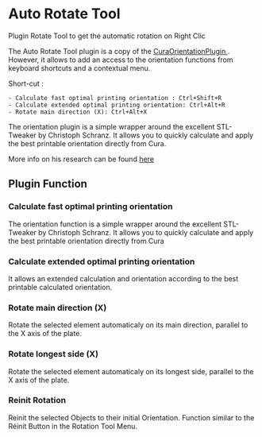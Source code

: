 # Auto Rotate Tool

Plugin Rotate Tool to get the automatic rotation on Right Clic 

The Auto Rotate Tool plugin is a copy of the [CuraOrientationPlugin ](https://github.com/5axes/CuraOrientationPlugin). However, it allows to add an access to the orientation functions from keyboard shortcuts and a contextual menu.

Short-cut :

	- Calculate fast optimal printing orientation : Ctrl+Shift+R
	- Calculate extended optimal printing orientation: Ctrl+Alt+R       
	- Rotate main direction (X): Ctrl+Alt+X

The orientation plugin is a simple wrapper around the excellent STL-Tweaker by Christoph Schranz. It allows you to quickly calculate and apply the best printable orientation directly from Cura.

More info on his research can be found [here](https://www.researchgate.net/publication/311765131_Tweaker_-_Auto_Rotation_Module_for_FDM_3D_Printing)

## Plugin Function

### Calculate fast optimal printing orientation
The orientation function is a simple wrapper around the excellent STL-Tweaker by Christoph Schranz. It allows you to quickly calculate and apply the best printable orientation directly from Cura

### Calculate extended optimal printing orientation
It allows an extended calculation and orientation according to the best printable calculated orientation.

### Rotate main direction (X)
Rotate the selected element automaticaly on its main direction, parallel to the X axis of the plate.

### Rotate longest side (X)
Rotate the selected element automaticaly on its longest side, parallel to the X axis of the plate.

### Reinit Rotation
Reinit the selected Objects to their initial Orientation. Function similar to the Réinit Button in the Rotation Tool Menu.